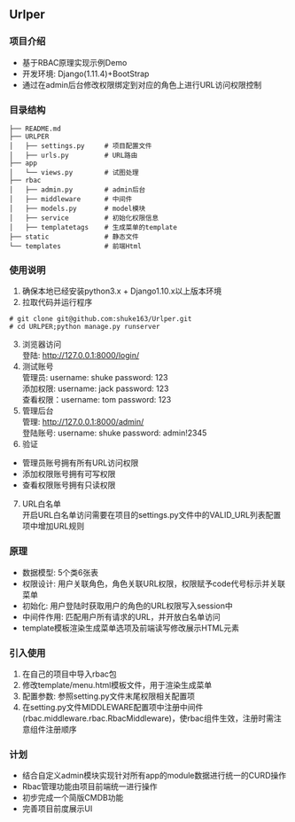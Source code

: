 ## Urlper

### 项目介绍
* 基于RBAC原理实现示例Demo
* 开发环境: Django(1.11.4)+BootStrap
* 通过在admin后台修改权限绑定到对应的角色上进行URL访问权限控制

### 目录结构
```
├── README.md
├── URLPER
│   ├── settings.py     # 项目配置文件
│   ├── urls.py         # URL路由
├── app
│   └── views.py        # 试图处理
├── rbac
│   ├── admin.py        # admin后台
│   ├── middleware      # 中间件
│   ├── models.py       # model模块
│   ├── service         # 初始化权限信息
│   ├── templatetags    # 生成菜单的template
├── static              # 静态文件
└── templates           # 前端Html
```

### 使用说明
1. 确保本地已经安装python3.x + Django1.10.x以上版本环境  
2. 拉取代码并运行程序  
```
# git clone git@github.com:shuke163/Urlper.git
# cd URLPER;python manage.py runserver
```
3. 浏览器访问  
登陆: http://127.0.0.1:8000/login/  
4. 测试账号  
管理员: username: shuke password: 123    
添加权限: username: jack password: 123    
查看权限：username: tom  password: 123  
5. 管理后台  
管理: http://127.0.0.1:8000/admin/  
登陆账号: username: shuke password: admin!2345
6. 验证
* 管理员账号拥有所有URL访问权限
* 添加权限账号拥有可写权限
* 查看权限账号拥有只读权限
7. URL白名单  
开启URL白名单访问需要在项目的settings.py文件中的VALID_URL列表配置项中增加URL规则  

### 原理
* 数据模型: 5个类6张表
* 权限设计: 用户关联角色，角色关联URL权限，权限赋予code代号标示并关联菜单  
* 初始化: 用户登陆时获取用户的角色的URL权限写入session中  
* 中间件作用: 匹配用户所有请求的URL，并开放白名单访问  
* template模板渲染生成菜单选项及前端读写修改展示HTML元素  

### 引入使用
1. 在自己的项目中导入rbac包
2. 修改template/menu.html模板文件，用于渲染生成菜单  
3. 配置参数: 参照setting.py文件末尾权限相关配置项
4. 在setting.py文件MIDDLEWARE配置项中注册中间件(rbac.middleware.rbac.RbacMiddleware)，使rbac组件生效，注册时需注意组件注册顺序  

### 计划
* 结合自定义admin模块实现针对所有app的module数据进行统一的CURD操作
* Rbac管理功能由项目前端统一进行操作
* 初步完成一个简版CMDB功能
* 完善项目前度展示UI

